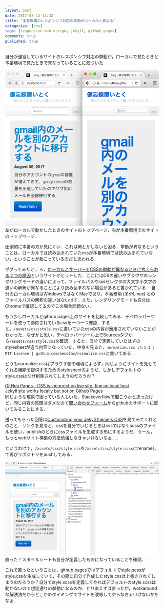 ```yaml
---
layout: post
date: 2017-08-13 12:32
title: "本番環境のレスポンシブ対応の挙動がローカルと異なる"
categories: [css]
tags: [responsive-web-design, jekyll, github-pages]
comments: true
published: true
---
```


自分が運営しているサイトのレスポンシブ対応の挙動が，ローカルで見たときと本番環境で見たときで異なっていることに気づいた．

![responsive-different-behavior](/assets/img/different-responsive-behavior/different-responsive-behavior.png)  
左がローカルで動かしたときのサイトのトップページ，右が本番環境でのサイトのトップページ．

圧倒的に本番の方が見にくい．これは何とかしないと困る．挙動が異なるということは，ローカルでは読み込まれていたcssが本番環境では読み込まれていない，ということが起こっているのだと思われる．

ググってみたところ，[ローカルとサーバーでCSSの挙動が異なるときに考えられる２つの原因](http://www.sho-dw.com/web/41/)というサイトがヒットした．ここにはOSの違いやブラウザのレンダリングモードの違いによって，ファイルパスやcssセレクタの大文字小文字の違いの解釈が異なることにより読み込まれない場合があると書かれている．
自分のローカル環境はWindowsではなくMacであり，本番環境 (多分Linux) とのファイルパスの解釈の違いはないはず．また，レンダリングモードも自分はChromeで確認してるのでこの場合問題ない．

もう少しローカルとgithub pages上のサイトを比較してみる．デベロッパーツールを使って適応されているcssを一つ一つ確認．すると，`/assets/css/style.css`に書いていたcssの内容が適用されていないことがわかった．なぜかと思い，デベロッパーツール上でSourcesタブから`/assets/css/style.css`を確認．すると，自分で定義していたはずのstylesheetが違う内容になっていた．中身を見ると，`normalize.css v4.1.1 | MIT License | github.com/necolas/normalize.css`と書いてある．

どうもnormalize.cssはブラウザ側の環境によらず，同じようにサイトを見せてくれる機能を提供するためのstylesheetのようだ．しかしデフォルトのstyle.cssはなぜ削除されてしまうのだろうか？

[GitHub Pages - CSS is incorrect on live site, fine on local host](https://stackoverflow.com/questions/44557181/github-pages-css-is-incorrect-on-live-site-fine-on-local-host)  
[Jekyll site works locally but not on Github Pages](https://stackoverflow.com/questions/42450554/jekyll-site-works-locally-but-not-on-github-pages?rq=1)  
同じような現象で困っている人もいた．Stackoverflowで聞こうかと思ったけど，同じ内容の質問はダメなので[問い合わせフォーム](https://github.com/contact)からgithubのサポートに聞いてみることにする．

送ってもらった回答は[Customizing your Jekyll theme's CSS](https://help.github.com/articles/customizing-css-and-html-in-your-jekyll-theme/#customizing-your-jekyll-themes-css)を見てみてくれとのこと．リンクを見ると，cssを自分でいじるときはcssではなくscssのファイルを使い，publishのときにcssファイルを生成する形にするようだ．うーん，もっとwebサイト構築の方法勉強しなきゃいけないなぁ．．．


というわけで，`/assets/css/style.css`を`/assets/css/style.scss`にrenameして再びリポジトリをpushしてみる．

![fixed-responsive-iphone](/assets/img/different-responsive-behavior/fixed-responsive-iphone.png)  
直った！スタイルシートも自分が定義したものになっていることを確認．

これで直ったということは，github pagesではデフォルトでstyle.scssがstyle.cssを生成していて，その際に自分で作成したstyle.cssは上書きされてしまうのだろうか？自分でstyle.scssを定義してやればデフォルトのstyle.scssは動かないので想定通りの挙動になるのか．とりあえずは直ったが，workaroundな解決法だからどこかのタイミングでサイトを改修してやらなきゃいけないかもなぁ．


<!--site-->
